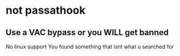 # not passathook

## Use a VAC bypass or you WILL get banned

No linux support
You found something that isnt what u searched for
